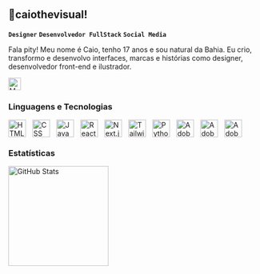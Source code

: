 ## 👾caiothevisual!

**`Designer`** **`Desenvolvedor FullStack`** **`Social Media`**

Fala pity! Meu nome é Caio, tenho 17 anos e sou natural da Bahia. 
Eu crio, transformo e desenvolvo interfaces, marcas e histórias como designer, desenvolvedor front-end e ilustrador.

<p align="left">
    <a href="https://caiovisuals.com">
        <img 
            alt="Meu Portfólio" 
            title="Meu Portfólio"
            src="https://custom-icon-badges.demolab.com/badge/Meu%20Portfólio-7E80FF.svg?logo=code-review&logoColor=white"
            height="25"
        />
    </a>
</p>

### Linguagens e Tecnologias

<img 
    align="left" 
    alt="HTML"
    title="HTML" 
    width="35px" 
    style="padding-right: 10px;" 
    src="https://cdn.jsdelivr.net/gh/devicons/devicon@latest/icons/html5/html5-original.svg" 
/>
<img 
    align="left" 
    alt="CSS" 
    title="CSS"
    width="35px" 
    style="padding-right: 10px;" 
    src="https://cdn.jsdelivr.net/gh/devicons/devicon@latest/icons/css3/css3-original.svg" 
/>
<img 
    align="left" 
    alt="JavaScript" 
    title="JavaScript"
    width="35px" 
    style="padding-right: 10px;" 
    src="https://cdn.jsdelivr.net/gh/devicons/devicon@latest/icons/javascript/javascript-original.svg" 
/>
<img 
    align="left" 
    alt="React"
    title="React" 
    width="35px" 
    style="padding-right: 10px;" 
    src="https://cdn.jsdelivr.net/gh/devicons/devicon@latest/icons/react/react-original.svg" 
/>
<img 
    align="left" 
    alt="Next.js" 
    title="Next.js"
    width="35px" 
    style="padding-right: 10px;" 
    src="https://cdn.jsdelivr.net/gh/devicons/devicon@latest/icons/nextjs/nextjs-original.svg" 
/>
<img 
    align="left" 
    alt="Tailwind" 
    title="Tailwind"
    width="35px" 
    style="padding-right: 10px;" 
    src="https://cdn.jsdelivr.net/gh/devicons/devicon@latest/icons/tailwindcss/tailwindcss-original.svg" 
/>
<img 
    align="left" 
    alt="Python" 
    title="Python"
    width="35px" 
    style="padding-right: 10px;" 
    src="https://cdn.jsdelivr.net/gh/devicons/devicon@latest/icons/python/python-original.svg" 
/>
<img 
    align="left" 
    alt="Adobe Photoshop" 
    title="Adobe Photoshop"
    width="35px" 
    style="padding-right: 10px;" 
    src="https://cdn.jsdelivr.net/gh/devicons/devicon@latest/icons/photoshop/photoshop-original.svg"
/>
<img 
    align="left" 
    alt="Adobe After Effects" 
    title="Adobe After Effects"
    width="35px" 
    style="padding-right: 10px;" 
    src="https://cdn.jsdelivr.net/gh/devicons/devicon@latest/icons/aftereffects/aftereffects-original.svg"
/>
<img 
    align="left" 
    alt="Adobe Premiere Pro" 
    title="Adobe Premiere Pro" 
    width="35px" 
    style="padding-right: 10px;" 
    src="https://cdn.jsdelivr.net/gh/devicons/devicon@latest/icons/premierepro/premierepro-original.svg"
/>

<br/>
<br/>

### Estatísticas

<p>
    <img 
        align="left" 
        alt="GitHub Stats" 
        height="200"
        src="https://github-readme-stats.vercel.app/api?username=caiovisuals&show_icons=true&theme=tokyonight&include_all_commits=true&locale=pt-br"
    />
</p>
